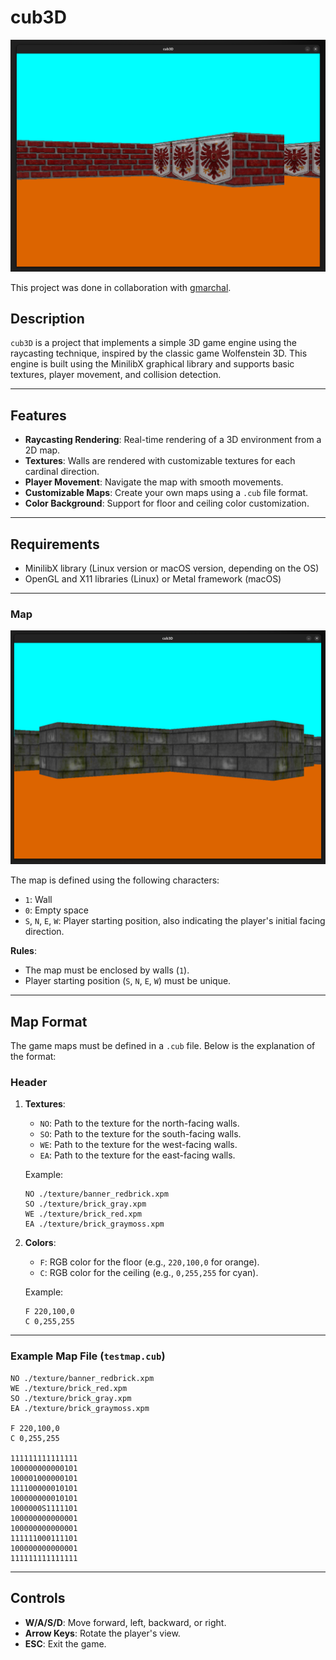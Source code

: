 
# cub3D

![Project Screenshot](./images/cub3d-1.png)

This project was done in collaboration with [gmarchal](https://github.com/gmarchale).

## Description

`cub3D` is a project that implements a simple 3D game engine using the raycasting technique, inspired by the classic game Wolfenstein 3D. This engine is built using the MinilibX graphical library and supports basic textures, player movement, and collision detection.

---

## Features
- **Raycasting Rendering**: Real-time rendering of a 3D environment from a 2D map.
- **Textures**: Walls are rendered with customizable textures for each cardinal direction.
- **Player Movement**: Navigate the map with smooth movements.
- **Customizable Maps**: Create your own maps using a `.cub` file format.
- **Color Background**: Support for floor and ceiling color customization.

---


## Requirements
- MinilibX library (Linux version or macOS version, depending on the OS)
- OpenGL and X11 libraries (Linux) or Metal framework (macOS)

---

### Map

![Project Screenshot 2](./images/cub3d-2.png)

The map is defined using the following characters:
- `1`: Wall
- `0`: Empty space
- `S`, `N`, `E`, `W`: Player starting position, also indicating the player's initial facing direction.

**Rules**:
- The map must be enclosed by walls (`1`).
- Player starting position (`S`, `N`, `E`, `W`) must be unique.

---

## Map Format

The game maps must be defined in a `.cub` file. Below is the explanation of the format:

### Header
1. **Textures**:
   - `NO`: Path to the texture for the north-facing walls.
   - `SO`: Path to the texture for the south-facing walls.
   - `WE`: Path to the texture for the west-facing walls.
   - `EA`: Path to the texture for the east-facing walls.

   Example:
   ```
   NO ./texture/banner_redbrick.xpm
   SO ./texture/brick_gray.xpm
   WE ./texture/brick_red.xpm
   EA ./texture/brick_graymoss.xpm
   ```

2. **Colors**:
   - `F`: RGB color for the floor (e.g., `220,100,0` for orange).
   - `C`: RGB color for the ceiling (e.g., `0,255,255` for cyan).

   Example:
   ```
   F 220,100,0
   C 0,255,255
   ```

---

### Example Map File (`testmap.cub`)

```
NO ./texture/banner_redbrick.xpm
WE ./texture/brick_red.xpm
SO ./texture/brick_gray.xpm
EA ./texture/brick_graymoss.xpm

F 220,100,0
C 0,255,255

111111111111111
100000000000101
100001000000101
111100000010101
100000000010101
1000000S1111101
100000000000001
100000000000001
111111000111101
100000000000001
111111111111111
```

---

## Controls

- **W/A/S/D**: Move forward, left, backward, or right.
- **Arrow Keys**: Rotate the player's view.
- **ESC**: Exit the game.

